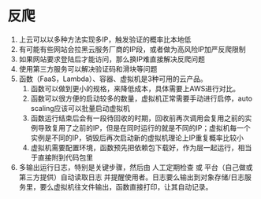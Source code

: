 # 反爬
1. 上云可以以多种方法实现多IP，触发验证的概率比本地低
2. 有可能有些网站会拉黑云服务厂商的IP段，或者做为高风险IP加严反爬限制
3. 如果网站要求登陆后才能访问，那么换IP难直接解决反爬问题
4. 使用第三方服务可以解决验证码和滑块等问题
5. 函数（FaaS，Lambda）、容器、虚拟机是3种可用的云产品。
    1. 函数可以做到更小的规格，来降低成本，具体需要上AWS进行对比。
    2. 函数可以很方便的启动较多的数量，虚拟机正常需要手动进行启停，auto scaling应该可以批量启动虚拟机
    3. 函数运行结束后会有一段待回收的时期，回收前再次调用会复用之前的实例导致复用了之前的IP，但是在同时运行的就是不同的IP；虚拟机每一个实例是不同的IP，销毁后再次启动新的虚拟机理论上IP重复概率比较小
    4. 虚拟机需要配置环境，函数预先把依赖包下载好，作为层一起运行，相当于直接附到代码包里
6. 多输出运行日志，特别是关键步骤，然后由 人工定期检查 或 平台（自己做或第三方提供）自动读取日志 并提醒使用者。日志要么输出到对象存储/日志服务里，要么虚拟机往文件输出，函数直接打印，让其自动记录。
